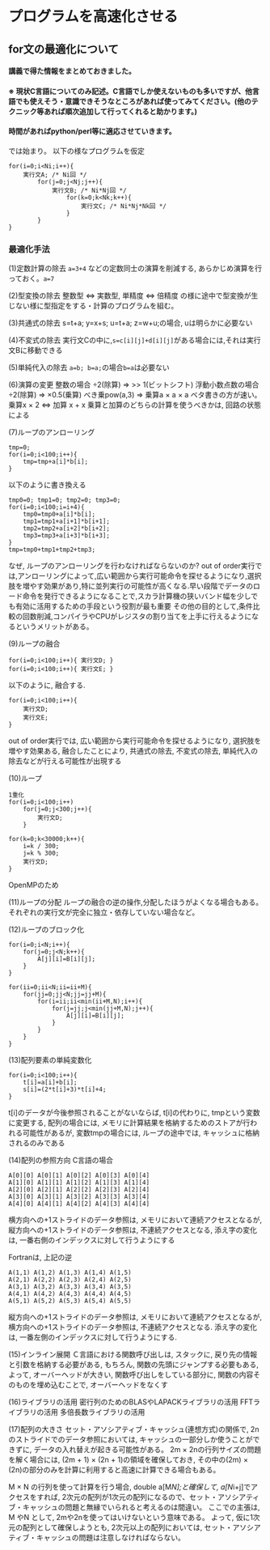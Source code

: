 # プログラムを高速化させる

## for文の最適化について
#### 講義で得た情報をまとめておきました。
#### ※ 現状C言語についてのみ記述。C言語でしか使えないものも多いですが、他言語でも使えそう・意識できそうなところがあれば使ってみてください。(他のテクニック等あれば順次追加して行ってくれると助かります。)
#### 時間があればpython/perl等に適応させていきます。

では始まり。
以下の様なプログラムを仮定

```ダメな例
for(i=0;i<Ni;i++){
	実行文A; /* Ni回 */
		for(j=0;j<Nj;j++){
			実行文B; /* Ni*Nj回 */
				for(k=0;k<Nk;k++){
					実行文C; /* Ni*Nj*Nk回 */
				}
		}
}
```

### 最適化手法

(1)定数計算の除去
``a=3+4``
などの定数同士の演算を削減する,
あらかじめ演算を行っておく。``a=7``

(2)型変換の除去
整数型 ⇔ 実数型, 単精度 ⇔ 倍精度
の様に途中で型変換が生じない様に型指定をする・計算のプログラムを組む。

(3)共通式の除去
s=t+a; y=x+s; u=t+a; z=w+u;の場合, uは明らかに必要ない

(4)不変式の除去
実行文Cの中に,``s=c[i][j]+d[i][j]``がある場合には,それは実行文Bに移動できる

(5)単純代入の除去
``a=b; b=a;``の場合``b=a``は必要ない

(6)演算の変更
整数の場合
÷2(除算) ⇒ >> 1(ビットシフト)
浮動小数点数の場合
÷2(除算) ⇒ ×0.5(乗算)
べき乗pow(a,3) ⇒ 乗算a × a × a
ベタ書きの方が速い。
乗算x × 2 ⇔ 加算 x + x
乗算と加算のどちらの計算を使うべきかは, 回路の状態による


(7)ループのアンローリング

```
tmp=0;
for(i=0;i<100;i++){
	tmp=tmp+a[i]*b[i];
}
```

以下のように書き換える

```
tmp0=0; tmp1=0; tmp2=0; tmp3=0;
for(i=0;i<100;i=i+4){
	tmp0=tmp0+a[i]*b[i];
	tmp1=tmp1+a[i+1]*b[i+1];
	tmp2=tmp2+a[i+2]*b[i+2];
	tmp3=tmp3+a[i+3]*b[i+3];
}
tmp=tmp0+tmp1+tmp2+tmp3;
```

なぜ, ループのアンローリングを行わなければならないのか?
out of order実行では,アンローリングによって,広い範囲から実行可能命令を探せるようになり,選択肢を増やす効果があり,特に並列実行の可能性が高くなる.早い段階でデータのロード命令を発行できるようになることで,スカラ計算機の狭いバンド幅を少しでも有効に活用するための手段という役割が最も重要
その他の目的として,条件比較の回数削減,コンパイラやCPUがレジスタの割り当てを上手に行えるようになるというメリットがある。

(9)ループの融合

```
for(i=0;i<100;i++){ 実行文D; }
for(i=0;i<100;i++){ 実行文E; }
```

以下のように, 融合する.

```
for(i=0;i<100;i++){
	実行文D;
	実行文E;
}
```

out of order実行では, 広い範囲から実行可能命令を探せるようになり, 選択肢を増やす効果ある, 融合したことにより, 共通式の除去, 不変式の除去, 単純代入の除去などが行える可能性が出現する

(10)ループ

```
1重化
for(i=0;i<100;i++)
	for(j=0;j<300;j++){
		実行文D;
	}
```

```
for(k=0;k<30000;k++){
	i=k / 300;
	j=k % 300;
	実行文D;
}
```

OpenMPのため

(11)ループの分配
ループの融合の逆の操作,分配したほうがよくなる場合もある。それぞれの実行文が完全に独立・依存していない場合など。

(12)ループのブロック化

```
for(i=0;i<N;i++){
	for(j=0;j<N;k++){
		A[j][i]=B[i][j];
	}
}
```

```
for(ii=0;ii<N;ii=ii+M){
	for(jj=0;jj<N;jj=jj+M){
		for(i=ii;ii<min(ii+M,N);i++){
			for(j=jj;j<min(jj+M,N);j++){
				A[j][i]=B[i][j];
			}
		}
	}
}
```


(13)配列要素の単純変数化

```
for(i=0;i<100;i++){
	t[i]=a[i]+b[i];
	s[i]=(2*t[i]+3)*t[i]+4;
}
```
t[i]のデータが今後参照されることがないならば, t[i]の代わりに, tmpという変数に変更する, 配列の場合には, メモリに計算結果を格納するためのストアが行われる可能性があるが, 変数tmpの場合には, ループの途中では, キャッシュに格納されるのみである

(14)配列の参照方向
C言語の場合

```
A[0][0] A[0][1] A[0][2] A[0][3] A[0][4]
A[1][0] A[1][1] A[1][2] A[1][3] A[1][4]
A[2][0] A[2][1] A[2][2] A[2][3] A[2][4]
A[3][0] A[3][1] A[3][2] A[3][3] A[3][4]
A[4][0] A[4][1] A[4][2] A[4][3] A[4][4]
```

横方向への+1ストライドのデータ参照は, メモリにおいて連続アクセスとなるが, 縦方向への+1ストライドのデータ参照は, 不連続アクセスとなる, 添え字の変化は, 一番右側のインデックスに対して行うようにする

Fortranは, 上記の逆

```
A(1,1) A(1,2) A(1,3) A(1,4) A(1,5)
A(2,1) A(2,2) A(2,3) A(2,4) A(2,5)
A(3,1) A(3,2) A(3,3) A(3,4) A(3,5)
A(4,1) A(4,2) A(4,3) A(4,4) A(4,5)
A(5,1) A(5,2) A(5,3) A(5,4) A(5,5)
```

縦方向への+1ストライドのデータ参照は, メモリにおいて連続アクセスとなるが, 横方向への+1ストライドのデータ参照は, 不連続アクセスとなる. 添え字の変化は, 一番左側のインデックスに対して行うようにする.

(15)インライン展開
Ｃ言語における関数呼び出しは, スタックに, 戻り先の情報と引数を格納する必要がある, もちろん, 関数の先頭にジャンプする必要もある, よって, オーバーヘッドが大きい, 関数呼び出しをしている部分に, 関数の内容そのものを埋め込むことで, オーバーヘッドをなくす

(16)ライブラリの活用
密行列のためのBLASやLAPACKライブラリの活用
FFTライブラリの活用
多倍長数ライブラリの活用

(17)配列の大きさ
セット・アソシアティブ・キャッシュ(連想方式)の関係で, 2nのストライドでのデータ参照においては, キャッシュの一部分しか使うことができずに, データの入れ替えが起きる可能性がある。
2m × 2nの行列サイズの問題を解く場合には, (2m + 1) × (2n + 1)の領域を確保しておき, その中の(2m) × (2n)の部分のみを計算に利用すると高速に計算できる場合もある。

M × N の行列を使って計算を行う場合,
double a[M*N];と確保して, a[N*i+j]でアクセスをすれば, 2次元の配列が1次元の配列になるので、セット・アソシアティブ・キャッシュの問題と無縁でいられると考えるのは間違い。
ここでの主張は, M やN として, 2mや2nを使ってはいけないという意味である。
よって, 仮に1次元の配列として確保しようとも, 2次元以上の配列においては, セット・アソシアティブ・キャッシュの問題は注意しなければならない。
